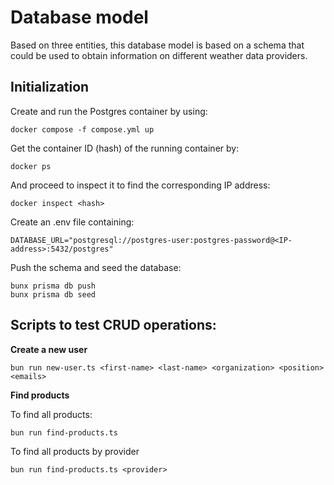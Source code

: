 # Database model

Based on three entities, this database model is based on a schema that could be used to obtain information on different weather data providers.

## Initialization

Create and run the Postgres container by using:

```
docker compose -f compose.yml up
```

Get the container ID (hash) of the running container by: 
``` 
docker ps
```

And proceed to inspect it to find the corresponding IP address:
```
docker inspect <hash>
```

Create an .env file containing:

```
DATABASE_URL="postgresql://postgres-user:postgres-password@<IP-address>:5432/postgres"
```

Push the schema and seed the database: 

```
bunx prisma db push
bunx prisma db seed
```

## Scripts to test CRUD operations:

**Create a new user**

```
bun run new-user.ts <first-name> <last-name> <organization> <position> <emails>
```

**Find products**

To find all products:
```
bun run find-products.ts
```

To find all products by provider
```
bun run find-products.ts <provider>
```